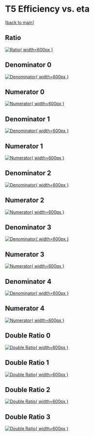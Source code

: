 # T5 Efficiency vs. eta

[[back to main](./)]



## Ratio

[![Ratio](../mtv/var/T5_loweta_211_1_eff_eta.png){ width=600px }](../mtv/var/T5_loweta_211_1_eff_eta.pdf)

## Denominator 0

[![Denominator](../mtv/den/T5_loweta_211_1_eff_eta_den0.png){ width=600px }](../mtv/den/T5_loweta_211_1_eff_eta_den0.pdf)

## Numerator 0

[![Numerator](../mtv/num/T5_loweta_211_1_eff_eta_num0.png){ width=600px }](../mtv/num/T5_loweta_211_1_eff_eta_num0.pdf)

## Denominator 1

[![Denominator](../mtv/den/T5_loweta_211_1_eff_eta_den1.png){ width=600px }](../mtv/den/T5_loweta_211_1_eff_eta_den1.pdf)

## Numerator 1

[![Numerator](../mtv/num/T5_loweta_211_1_eff_eta_num1.png){ width=600px }](../mtv/num/T5_loweta_211_1_eff_eta_num1.pdf)

## Denominator 2

[![Denominator](../mtv/den/T5_loweta_211_1_eff_eta_den2.png){ width=600px }](../mtv/den/T5_loweta_211_1_eff_eta_den2.pdf)

## Numerator 2

[![Numerator](../mtv/num/T5_loweta_211_1_eff_eta_num2.png){ width=600px }](../mtv/num/T5_loweta_211_1_eff_eta_num2.pdf)

## Denominator 3

[![Denominator](../mtv/den/T5_loweta_211_1_eff_eta_den3.png){ width=600px }](../mtv/den/T5_loweta_211_1_eff_eta_den3.pdf)

## Numerator 3

[![Numerator](../mtv/num/T5_loweta_211_1_eff_eta_num3.png){ width=600px }](../mtv/num/T5_loweta_211_1_eff_eta_num3.pdf)

## Denominator 4

[![Denominator](../mtv/den/T5_loweta_211_1_eff_eta_den4.png){ width=600px }](../mtv/den/T5_loweta_211_1_eff_eta_den4.pdf)

## Numerator 4

[![Numerator](../mtv/num/T5_loweta_211_1_eff_eta_num4.png){ width=600px }](../mtv/num/T5_loweta_211_1_eff_eta_num4.pdf)

## Double Ratio 0

[![Double Ratio](../mtv/ratio/T5_loweta_211_1_eff_eta_ratio0.png){ width=600px }](../mtv/ratio/T5_loweta_211_1_eff_eta_ratio0.pdf)

## Double Ratio 1

[![Double Ratio](../mtv/ratio/T5_loweta_211_1_eff_eta_ratio1.png){ width=600px }](../mtv/ratio/T5_loweta_211_1_eff_eta_ratio1.pdf)

## Double Ratio 2

[![Double Ratio](../mtv/ratio/T5_loweta_211_1_eff_eta_ratio2.png){ width=600px }](../mtv/ratio/T5_loweta_211_1_eff_eta_ratio2.pdf)

## Double Ratio 3

[![Double Ratio](../mtv/ratio/T5_loweta_211_1_eff_eta_ratio3.png){ width=600px }](../mtv/ratio/T5_loweta_211_1_eff_eta_ratio3.pdf)

